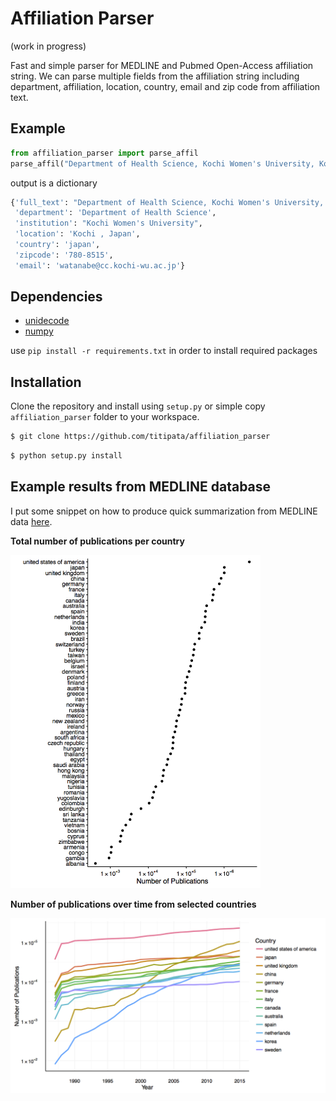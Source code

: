 # Affiliation Parser

(work in progress)

Fast and simple parser for MEDLINE and Pubmed Open-Access affiliation string.
We can parse multiple fields from the affiliation string including department, affiliation, location, country, email and zip code from affiliation text.


## Example

```python
from affiliation_parser import parse_affil
parse_affil("Department of Health Science, Kochi Women's University, Kochi 780-8515, Japan. watanabe@cc.kochi-wu.ac.jp")
```

output is a dictionary

```python
{'full_text': "Department of Health Science, Kochi Women's University, Kochi , Japan. ",
 'department': 'Department of Health Science',
 'institution': "Kochi Women's University",
 'location': 'Kochi , Japan',
 'country': 'japan',
 'zipcode': '780-8515',
 'email': 'watanabe@cc.kochi-wu.ac.jp'}
```


## Dependencies

- [unidecode](https://pypi.python.org/pypi/Unidecode)
- [numpy](http://www.numpy.org/)

use `pip install -r requirements.txt` in order to install required packages


## Installation

Clone the repository and install using `setup.py` or simple copy `affiliation_parser`
folder to your workspace.

```bash
$ git clone https://github.com/titipata/affiliation_parser
```

```bash
$ python setup.py install
```

## Example results from MEDLINE database

I put some snippet on how to produce quick summarization from MEDLINE data [here](https://github.com/titipata/affiliation_parser/wiki).

**Total number of publications per country**

<img src="figures/medline_number_publications.png" width="400">

**Number of publications over time from selected countries**

<img src="figures/medline_number_publications_year.png" width="800">
